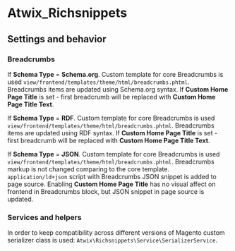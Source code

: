 # Atwix_Richsnippets

## Settings and behavior 

### Breadcrumbs

If **Schema Type** = **Schema.org**. Custom template for core Breadcrumbs is used 
`view/frontend/templates/theme/html/breadcrumbs.phtml`. Breadcrumbs items are updated using Schema.org syntax. If 
**Custom Home Page Title** is set - first breadcrumb will be replaced with **Custom Home Page Title Text**.

If **Schema Type** = **RDF**. Custom template for core Breadcrumbs is used 
`view/frontend/templates/theme/html/breadcrumbs.phtml`. Breadcrumbs items are updated using RDF syntax. If 
**Custom Home Page Title** is set - first breadcrumb will be replaced with **Custom Home Page Title Text**.

If **Schema Type** = **JSON**. Custom template for core Breadcrumbs is used 
`view/frontend/templates/theme/html/breadcrumbs.phtml`. Breadcrumbs markup is not changed comparing to the core template.
`application/ld+json` script with Breadcrumbs JSON snippet is added to page source. 
Enabling **Custom Home Page Title** has no visual affect on frontend in Breadcrumbs block, but JSON snippet in page 
source is updated.


### Services and helpers
In order to keep compatibility across different versions of Magento custom serializer class is used: 
`Atwix\Richsnippets\Service\SerializerService`.